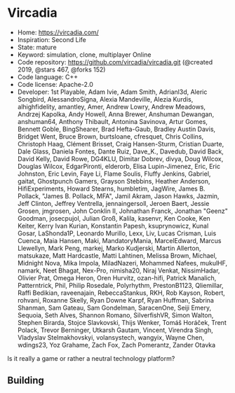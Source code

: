 # Vircadia

- Home: https://vircadia.com/
- Inspiration: Second Life
- State: mature
- Keyword: simulation, clone, multiplayer Online
- Code repository: https://github.com/vircadia/vircadia.git (@created 2019, @stars 467, @forks 152)
- Code language: C++
- Code license: Apache-2.0
- Developer: 1st Playable, Adam Ivie, Adam Smith, Adrianl3d, Aleric Songbird, AlessandroSigna, Alexia Mandeville, Alezia Kurdis, alhighfidelity, amantley, Amer, Andrew Lowry, Andrew Meadows, Andrzej Kapolka, Andy Howell, Anna Brewer, Anshuman Dewangan, anshuman64, Anthony Thibault, Antonina Savinova, Artur Gomes, Bennett Goble, BingShearer, Brad Hefta-Gaub, Bradley Austin Davis, Bridget Went, Bruce Brown, burtsloane, cfresquet, Chris Collins, Christoph Haag, Clément Brisset, Craig Hansen-Sturm, Cristian Duarte, Dale Glass, Daniela Fontes, Dante Ruiz, Dave_K., Davedub, David Back, David Kelly, David Rowe, DG4KLU, Dimitar Dobrev, divya, Doug Wilcox, Douglas Wilcox, EdgarPironti, elderorb, Elisa Lupin-Jimenez, Eric, Eric Johnston, Eric Levin, Faye Li, Flame Soulis, Fluffy Jenkins, Gabriel, gaitat, Ghostpunch Gamers, Grayson Stebbins, Heather Anderson, HifiExperiments, Howard Stearns, humbletim, JagWire, James B. Pollack, "James B. Pollack, MFA", Jamil Akram, Jason Hawks, Jazmin, Jeff Clinton, Jeffrey Ventrella, jennaingersoll, Jeroen Baert, Jessie Grosen, jmgrosen, John Conklin II, Johnathan Franck, Jonathan "Geenz" Goodman, josecpujol, Julian Groß, Kalila, kasenvr, Ken Cooke, Ken Keiter, Kerry Ivan Kurian, Konstantin Papesh, ksuprynowicz, Kunal Gosar, LaShonda1P, Leonardo Murillo, Lexx, Liv, Lucas Crisman, Luis Cuenca, Maia Hansen, Maki, MandatoryMania, MarcelEdward, Marcus Llewellyn, Mark Peng, markej, Marko Kudjerski, Martin Allerton, matsukaze, Matt Hardcastle, Matti Lahtinen, Melissa Brown, Michael, Midnight Nova, Mika Impola, MiladNazeri, Mohammed Nafees, mukulHF, namark, Neet Bhagat, Nex-Pro, nimisha20, Niraj Venkat, NissimHadar, Olivier Prat, Omega Heron, Oren Hurvitz, ozan-hifi, Patrick Manalich, Patterntrick, Phil, Philip Rosedale, Polyrhythm, PrestonB1123, Qliemillar, Raffi Bedikian, raveenajain, RebeccaStankus, RKH, Rob Kayson, Robert, rohvani, Roxanne Skelly, Ryan Downe Karpf, Ryan Huffman, Sabrina Shanman, Sam Gateau, Sam Gondelman, SaracenOne, Seiji Emery, Sequoia, Seth Alves, Shannon Romano, SilverfishVR, Simon Walton, Stephen Birarda, Stojce Slavkovski, Thijs Wenker, Tomáš Horáček, Trent Polack, Trevor Berninger, Utkarsh Gautam, Vincent, Virendra Singh, Vladyslav Stelmakhovskyi, volansystech, wangyix, Wayne Chen, wdings23, Yoz Grahame, Zach Fox, Zach Pomerantz, Zander Otavka

Is it really a game or rather a neutral technology platform?

## Building
